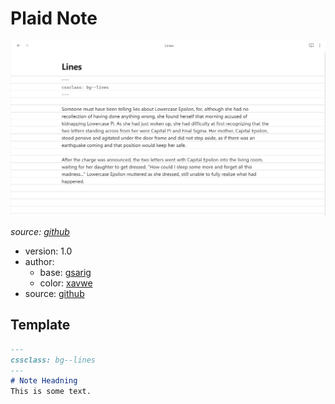 # Plaid Note

![](./demo.png)

*source: [github](https://github.com/gsarig/obsidian-css-snippets)*

- version: 1.0
- author:
  - base: [gsarig](https://github.com/gsarig)
  - color: [xavwe](https://github.com/xavwe)
- source: [github](https://github.com/gsarig/obsidian-css-snippets/blob/main/bg-lines.css)

## Template
```md
---
cssclass: bg--lines
---
# Note Headning
This is some text.

```

